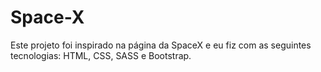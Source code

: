 # Space-X
Este projeto foi inspirado na página da SpaceX e eu fiz com as seguintes tecnologias: HTML, CSS, SASS e Bootstrap.

